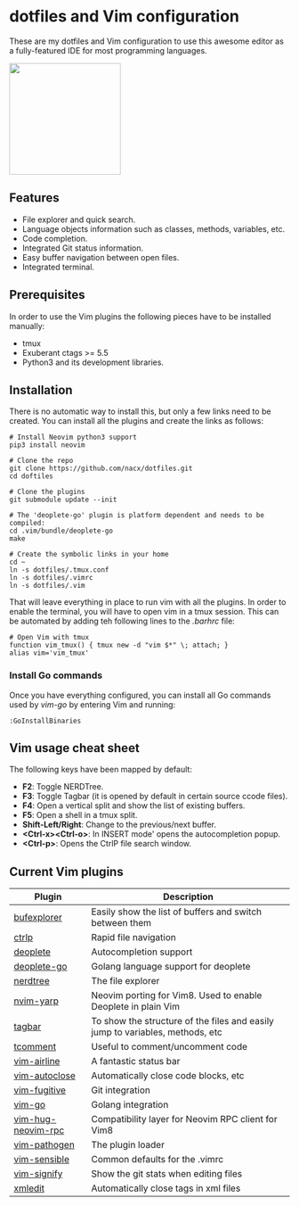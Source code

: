 # dotfiles and Vim configuration

These are my dotfiles and Vim configuration to use this awesome editor as a fully-featured IDE for most programming languages.

<a href="https://github.com/nacx/dotfiles/raw/master/vim.png"><img src="https://github.com/nacx/dotfiles/raw/master/vim.png" height="200"/></a>

## Features

* File explorer and quick search.
* Language objects information such as classes, methods, variables, etc.
* Code completion.
* Integrated Git status information.
* Easy buffer navigation between open files.
* Integrated terminal.

## Prerequisites

In order to use the Vim plugins the following pieces have to be installed manually:

* tmux
* Exuberant ctags >= 5.5
* Python3 and its development libraries.

## Installation

There is no automatic way to install this, but only a few links need to be created.
You can install all the plugins and create the links as follows:

    # Install Neovim python3 support
    pip3 install neovim

    # Clone the repo
    git clone https://github.com/nacx/dotfiles.git
    cd doftiles

    # Clone the plugins
    git submodule update --init

    # The 'deoplete-go' plugin is platform dependent and needs to be compiled:
    cd .vim/bundle/deoplete-go
    make

    # Create the symbolic links in your home
    cd ~
    ln -s dotfiles/.tmux.conf
    ln -s dotfiles/.vimrc
    ln -s dotfiles/.vim

That will leave everything in place to run vim with all the plugins. In order to enable the terminal, you will have to open vim in a tmux session. This can be automated by adding teh following lines to the *.barhrc* file:

    # Open Vim with tmux
    function vim_tmux() { tmux new -d "vim $*" \; attach; }
    alias vim='vim_tmux'

### Install Go commands

Once you have everything configured, you can install all Go commands used by *vim-go* by entering Vim and running:

    :GoInstallBinaries

## Vim usage cheat sheet

The following keys have been mapped by default:

* **F2**: Toggle NERDTree.
* **F3**: Toggle Tagbar (it is opened by default in certain source ccode files).
* **F4**: Open a vertical split and show the list of existing buffers.
* **F5**: Open a shell in a tmux split.
* **Shift-Left/Right**: Change to the previous/next buffer.
* **\<Ctrl-x\>\<Ctrl-o\>**: In INSERT mode' opens the autocompletion popup.
* **\<Ctrl-p\>**: Opens the CtrlP file search window.

## Current Vim plugins

| Plugin | Description |
| ------ | ----------- |
| [bufexplorer](https://github.com/jlanzarotta/bufexplorer) | Easily show the list of buffers and switch between them |
| [ctrlp](https://github.com/ctrlpvim/ctrlp.vim) | Rapid file navigation |
| [deoplete](https://github.com/scrooloose/nerdtree) | Autocompletion support |
| [deoplete-go](https://github.com/zchee/deoplete-go) | Golang language support for deoplete |
| [nerdtree](https://github.com/scrooloose/nerdtree) | The file explorer |
| [nvim-yarp](https://github.com/roxma/nvim-yarp) | Neovim porting for Vim8. Used to enable Deoplete in plain Vim |
| [tagbar](https://github.com/majutsushi/tagbar) | To show the structure of the files and easily jump to variables, methods, etc |
| [tcomment](https://github.com/tomtom/tcomment_vim) | Useful to comment/uncomment code |
| [vim-airline](https://github.com/vim-airline/vim-airline) | A fantastic status bar |
| [vim-autoclose](https://github.com/Townk/vim-autoclose) | Automatically close code blocks, etc |
| [vim-fugitive](https://github.com/tpope/vim-fugitive) | Git integration |
| [vim-go](https://github.com/fatih/vim-go) | Golang integration |
| [vim-hug-neovim-rpc](https://github.com/roxma/vim-hug-neovim-rpc) | Compatibility layer for Neovim RPC client for Vim8 |
| [vim-pathogen](https://github.com/tpope/vim-pathogen)| The plugin loader |
| [vim-sensible](https://github.com/tpope/vim-sensible) | Common defaults for the .vimrc |
| [vim-signify](https://github.com/mhinz/vim-signify) | Show the git stats when editing files |
| [xmledit](https://github.com/sukima/xmledit) | Automatically close tags in xml files |

